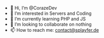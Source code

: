 - 👋 Hi, I’m @CorazeDev
- 👀 I’m interested in Servers and Coding
- 🌱 I’m currently learning PHP and JS
- 💞️ I’m looking to collaborate on nothing
- 📫 How to reach me: contact@splayfer.de

<!---
CorazeDev/CorazeDev is a ✨ special ✨ repository because its `README.md` (this file) appears on your GitHub profile.
You can click the Preview link to take a look at your changes.
--->
